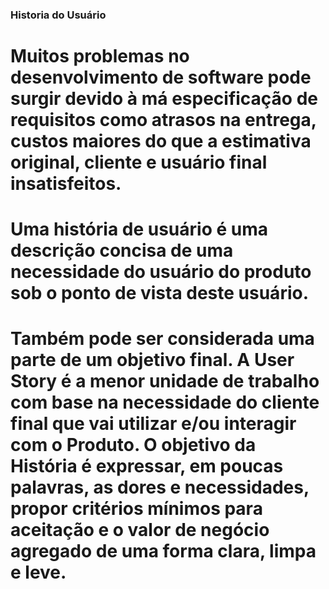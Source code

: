 ### Historia do Usuário

# Muitos problemas no desenvolvimento de software pode surgir devido à má especificação de requisitos como atrasos na entrega, custos maiores do que a estimativa original, cliente e usuário final insatisfeitos.
# Uma história de usuário é uma descrição concisa de uma necessidade do usuário do produto sob o ponto de vista deste usuário.
# Também pode ser considerada uma parte de um objetivo final. A User Story é a menor unidade de trabalho com base na necessidade do cliente final que vai utilizar e/ou interagir com o Produto. O objetivo da História é expressar, em poucas palavras, as dores e necessidades, propor critérios mínimos para aceitação e o valor de negócio agregado de uma forma clara, limpa e leve.


